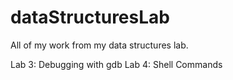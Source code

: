 # dataStructuresLab
All of my work from my data structures lab.

Lab 3: Debugging with gdb
Lab 4: Shell Commands
